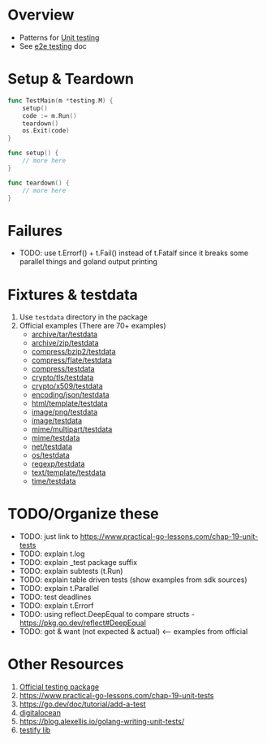 # Overview
- Patterns for [Unit testing](https://en.wikipedia.org/wiki/Unit_testing)
- See [e2e testing](./testing.e2e.md) doc


# Setup & Teardown
```go
func TestMain(m *testing.M) {
    setup()
    code := m.Run()
    teardown()
    os.Exit(code)
}

func setup() {
    // more here
}

func teardown() {
    // more here
}
```


# Failures
- TODO: use t.Errorf() + t.Fail() instead of t.Fatalf since it breaks some parallel things and goland output printing


# Fixtures & testdata
1. Use `testdata` directory in the package
1. Official examples (There are 70+ examples)
    - [archive/tar/testdata](https://go.dev/src/archive/tar/testdata)
    - [archive/zip/testdata](https://go.dev/src/archive/zip/testdata)
    - [compress/bzip2/testdata](https://go.dev/src/compress/bzip2/testdata)
    - [compress/flate/testdata](https://go.dev/src/compress/flate/testdata)
    - [compress/testdata](https://go.dev/src/compress/testdata)
    - [crypto/tls/testdata](https://go.dev/src/crypto/tls/testdata)
    - [crypto/x509/testdata](https://go.dev/src/crypto/x509/testdata)
    - [encoding/json/testdata](https://go.dev/src/encoding/json/testdata)
    - [html/template/testdata](https://go.dev/src/html/template/testdata)
    - [image/png/testdata](https://go.dev/src/image/png/testdata)
    - [image/testdata](https://go.dev/src/image/testdata)
    - [mime/multipart/testdata](https://go.dev/src/mime/multipart/testdata)
    - [mime/testdata](https://go.dev/src/mime/testdata)
    - [net/testdata](https://go.dev/src/net/testdata)
    - [os/testdata](https://go.dev/src/os/testdata)
    - [regexp/testdata](https://go.dev/src/regexp/testdata)
    - [text/template/testdata](https://go.dev/src/text/template/testdata)
    - [time/testdata](https://go.dev/src/time/testdata)


# TODO/Organize these
- TODO: just link to  https://www.practical-go-lessons.com/chap-19-unit-tests
- TODO: explain t.log
- TODO: explain _test package suffix
- TODO: explain subtests (t.Run)
- TODO: explain table driven tests (show examples from sdk sources)
- TODO: explain t.Parallel
- TODO: test deadlines
- TODO: explain t.Errorf
- TODO: using reflect.DeepEqual to compare structs - https://pkg.go.dev/reflect#DeepEqual
- TODO: got & want  (not expected & actual)  <-- examples from official


# Other Resources
1. [Official testing package](https://pkg.go.dev/testing)
1. https://www.practical-go-lessons.com/chap-19-unit-tests
1. https://go.dev/doc/tutorial/add-a-test
1. [digitalocean](https://www.digitalocean.com/community/tutorials/how-to-write-unit-tests-in-go-using-go-test-and-the-testing-package)
1. https://blog.alexellis.io/golang-writing-unit-tests/
1. [testify lib](https://github.com/stretchr/testify)
